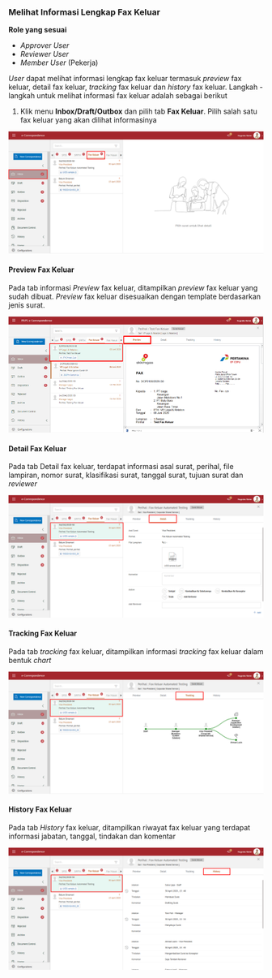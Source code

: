 ### **Melihat Informasi Lengkap Fax Keluar**

**Role yang sesuai**

- *Approver User*
- *Reviewer User*
- *Member User* (Pekerja)

*User* dapat melihat informasi lengkap fax keluar termasuk *preview* fax keluar, detail fax keluar, *tracking* fax keluar dan *history* fax keluar. Langkah - langkah untuk melihat informasi fax keluar adalah sebagai berikut

1. Klik menu **Inbox/Draft/Outbox** dan pilih tab **Fax Keluar**. Pilih salah satu fax keluar yang akan dilihat informasinya

![gambar](SC_FaxKeluar/FK30.png)

#### **Preview Fax Keluar**

Pada tab informasi *Preview* fax keluar, ditampilkan *preview* fax keluar yang sudah dibuat. *Preview* fax keluar disesuaikan dengan template berdasarkan jenis surat.

![gambar](SC_FaxKeluar/CR08.png)

#### **Detail Fax Keluar**

Pada tab Detail fax keluar, terdapat informasi asal surat, perihal, file lampiran, nomor surat, klasifikasi surat, tanggal surat, tujuan surat dan *reviewer*

![gambar](SC_FaxKeluar/FK32.png)

#### **Tracking Fax Keluar**

Pada tab *tracking* fax keluar, ditampilkan informasi *tracking* fax keluar dalam bentuk *chart*

![gambar](SC_FaxKeluar/FK33.png)

#### **History Fax Keluar**

Pada tab *History* fax keluar, ditampilkan riwayat fax keluar yang terdapat informasi jabatan, tanggal, tindakan dan komentar

![gambar](SC_FaxKeluar/FK34.png)
